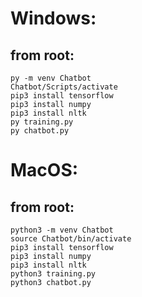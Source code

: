 # Windows:

## from root:
```
py -m venv Chatbot
Chatbot/Scripts/activate
pip3 install tensorflow
pip3 install numpy
pip3 install nltk
py training.py
py chatbot.py
```

# MacOS:

## from root:
```
python3 -m venv Chatbot
source Chatbot/bin/activate
pip3 install tensorflow
pip3 install numpy
pip3 install nltk
python3 training.py
python3 chatbot.py
```